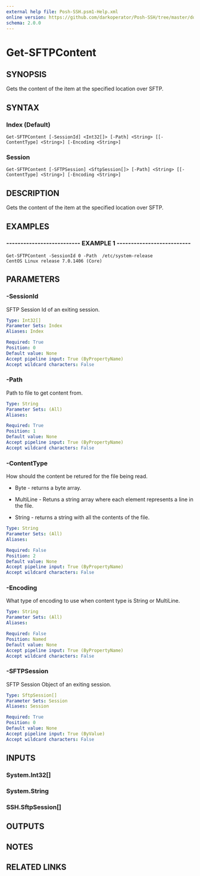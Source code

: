 ```yaml
---
external help file: Posh-SSH.psm1-Help.xml
online version: https://github.com/darkoperator/Posh-SSH/tree/master/docs
schema: 2.0.0
---
```


# Get-SFTPContent

## SYNOPSIS
Gets the content of the item at the specified location over SFTP.

## SYNTAX

### Index (Default)
```
Get-SFTPContent [-SessionId] <Int32[]> [-Path] <String> [[-ContentType] <String>] [-Encoding <String>]
```

### Session
```
Get-SFTPContent [-SFTPSession] <SftpSession[]> [-Path] <String> [[-ContentType] <String>] [-Encoding <String>]
```

## DESCRIPTION
Gets the content of the item at the specified location over SFTP.

## EXAMPLES

### -------------------------- EXAMPLE 1 --------------------------
```
Get-SFTPContent -SessionId 0 -Path  /etc/system-release
CentOS Linux release 7.0.1406 (Core)
```

## PARAMETERS

### -SessionId
SFTP Session Id of an exiting session.

```yaml
Type: Int32[]
Parameter Sets: Index
Aliases: Index

Required: True
Position: 0
Default value: None
Accept pipeline input: True (ByPropertyName)
Accept wildcard characters: False
```

### -Path
Path to file to get content from.

```yaml
Type: String
Parameter Sets: (All)
Aliases: 

Required: True
Position: 1
Default value: None
Accept pipeline input: True (ByPropertyName)
Accept wildcard characters: False
```

### -ContentType
How should the content be retured for the file being read. 
* Byte - returns a byte array.

* MultiLine - Retuns a string array where each element represents a line in the file.
* String - returns a string with all the contents of the file.

```yaml
Type: String
Parameter Sets: (All)
Aliases: 

Required: False
Position: 2
Default value: None
Accept pipeline input: True (ByPropertyName)
Accept wildcard characters: False
```

### -Encoding
What type of encoding to use when content type is String or MultiLine.

```yaml
Type: String
Parameter Sets: (All)
Aliases: 

Required: False
Position: Named
Default value: None
Accept pipeline input: True (ByPropertyName)
Accept wildcard characters: False
```

### -SFTPSession
SFTP Session Object of an exiting session.

```yaml
Type: SftpSession[]
Parameter Sets: Session
Aliases: Session

Required: True
Position: 0
Default value: None
Accept pipeline input: True (ByValue)
Accept wildcard characters: False
```

## INPUTS

### System.Int32[]

### System.String

### SSH.SftpSession[]

## OUTPUTS

## NOTES

## RELATED LINKS

